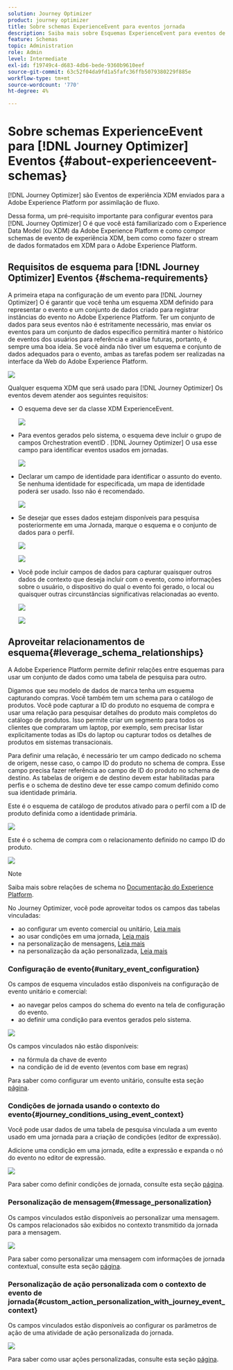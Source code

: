 ```yaml
---
solution: Journey Optimizer
product: journey optimizer
title: Sobre schemas ExperienceEvent para eventos jornada
description: Saiba mais sobre Esquemas ExperienceEvent para eventos de jornada
feature: Schemas
topic: Administration
role: Admin
level: Intermediate
exl-id: f19749c4-d683-4db6-bede-9360b9610eef
source-git-commit: 63c52f04da9fd1a5fafc36ffb5079380229f885e
workflow-type: tm+mt
source-wordcount: '770'
ht-degree: 4%

---
```


# Sobre schemas ExperienceEvent para [!DNL Journey Optimizer] Eventos {#about-experienceevent-schemas}

[!DNL Journey Optimizer] são Eventos de experiência XDM enviados para a Adobe Experience Platform por assimilação de fluxo.

Dessa forma, um pré-requisito importante para configurar eventos para [!DNL Journey Optimizer] O é que você está familiarizado com o Experience Data Model (ou XDM) da Adobe Experience Platform e como compor schemas de evento de experiência XDM, bem como como fazer o stream de dados formatados em XDM para o Adobe Experience Platform.

## Requisitos de esquema para [!DNL Journey Optimizer] Eventos  {#schema-requirements}

A primeira etapa na configuração de um evento para [!DNL Journey Optimizer] O é garantir que você tenha um esquema XDM definido para representar o evento e um conjunto de dados criado para registrar instâncias do evento no Adobe Experience Platform. Ter um conjunto de dados para seus eventos não é estritamente necessário, mas enviar os eventos para um conjunto de dados específico permitirá manter o histórico de eventos dos usuários para referência e análise futuras, portanto, é sempre uma boa ideia. Se você ainda não tiver um esquema e conjunto de dados adequados para o evento, ambas as tarefas podem ser realizadas na interface da Web do Adobe Experience Platform.

![](assets/schema1.png)

Qualquer esquema XDM que será usado para [!DNL Journey Optimizer] Os eventos devem atender aos seguintes requisitos:

* O esquema deve ser da classe XDM ExperienceEvent.

   ![](assets/schema2.png)

* Para eventos gerados pelo sistema, o esquema deve incluir o grupo de campos Orchestration eventID . [!DNL Journey Optimizer] O usa esse campo para identificar eventos usados em jornadas.

   ![](assets/schema3.png)

* Declarar um campo de identidade para identificar o assunto do evento. Se nenhuma identidade for especificada, um mapa de identidade poderá ser usado. Isso não é recomendado.

   ![](assets/schema4.png)

* Se desejar que esses dados estejam disponíveis para pesquisa posteriormente em uma Jornada, marque o esquema e o conjunto de dados para o perfil.

   ![](assets/schema5.png)

   ![](assets/schema6.png)

* Você pode incluir campos de dados para capturar quaisquer outros dados de contexto que deseja incluir com o evento, como informações sobre o usuário, o dispositivo do qual o evento foi gerado, o local ou quaisquer outras circunstâncias significativas relacionadas ao evento.

   ![](assets/schema7.png)

   ![](assets/schema8.png)

## Aproveitar relacionamentos de esquema{#leverage_schema_relationships}

A Adobe Experience Platform permite definir relações entre esquemas para usar um conjunto de dados como uma tabela de pesquisa para outro.

Digamos que seu modelo de dados de marca tenha um esquema capturando compras. Você também tem um schema para o catálogo de produtos. Você pode capturar a ID do produto no esquema de compra e usar uma relação para pesquisar detalhes do produto mais completos do catálogo de produtos. Isso permite criar um segmento para todos os clientes que compraram um laptop, por exemplo, sem precisar listar explicitamente todas as IDs do laptop ou capturar todos os detalhes de produtos em sistemas transacionais.

Para definir uma relação, é necessário ter um campo dedicado no schema de origem, nesse caso, o campo ID do produto no schema de compra. Esse campo precisa fazer referência ao campo de ID do produto no schema de destino. As tabelas de origem e de destino devem estar habilitadas para perfis e o schema de destino deve ter esse campo comum definido como sua identidade primária.

Este é o esquema de catálogo de produtos ativado para o perfil com a ID de produto definida como a identidade primária.

![](assets/schema9.png)

Este é o schema de compra com o relacionamento definido no campo ID do produto.

![](assets/schema10.png)

>[!NOTE]
>
>Saiba mais sobre relações de schema no [Documentação do Experience Platform](https://experienceleague.adobe.com/docs/platform-learn/tutorials/schemas/configure-relationships-between-schemas.html?lang=en).

No Journey Optimizer, você pode aproveitar todos os campos das tabelas vinculadas:

* ao configurar um evento comercial ou unitário, [Leia mais](../event/experience-event-schema.md#unitary_event_configuration)
* ao usar condições em uma jornada, [Leia mais](../event/experience-event-schema.md#journey_conditions_using_event_context)
* na personalização de mensagens, [Leia mais](../event/experience-event-schema.md#message_personalization)
* na personalização da ação personalizada, [Leia mais](../event/experience-event-schema.md#custom_action_personalization_with_journey_event_context)

### Configuração de evento{#unitary_event_configuration}

Os campos de esquema vinculados estão disponíveis na configuração de evento unitário e comercial:

* ao navegar pelos campos do schema do evento na tela de configuração do evento.
* ao definir uma condição para eventos gerados pelo sistema.

![](assets/schema11.png)

Os campos vinculados não estão disponíveis:

* na fórmula da chave de evento
* na condição de id de evento (eventos com base em regras)

Para saber como configurar um evento unitário, consulte esta seção [página](../event/about-creating.md).

### Condições de jornada usando o contexto do evento{#journey_conditions_using_event_context}

Você pode usar dados de uma tabela de pesquisa vinculada a um evento usado em uma jornada para a criação de condições (editor de expressão).

Adicione uma condição em uma jornada, edite a expressão e expanda o nó do evento no editor de expressão.

![](assets/schema12.png)

Para saber como definir condições de jornada, consulte esta seção [página](../building-journeys/condition-activity.md).

### Personalização de mensagem{#message_personalization}

Os campos vinculados estão disponíveis ao personalizar uma mensagem. Os campos relacionados são exibidos no contexto transmitido da jornada para a mensagem.

![](assets/schema14.png)

Para saber como personalizar uma mensagem com informações de jornada contextual, consulte esta seção [página](../personalization/personalization-use-case.md).

### Personalização de ação personalizada com o contexto de evento de jornada{#custom_action_personalization_with_journey_event_context}

Os campos vinculados estão disponíveis ao configurar os parâmetros de ação de uma atividade de ação personalizada do jornada.

![](assets/schema13.png)

Para saber como usar ações personalizadas, consulte esta seção [página](../building-journeys/using-custom-actions.md).

